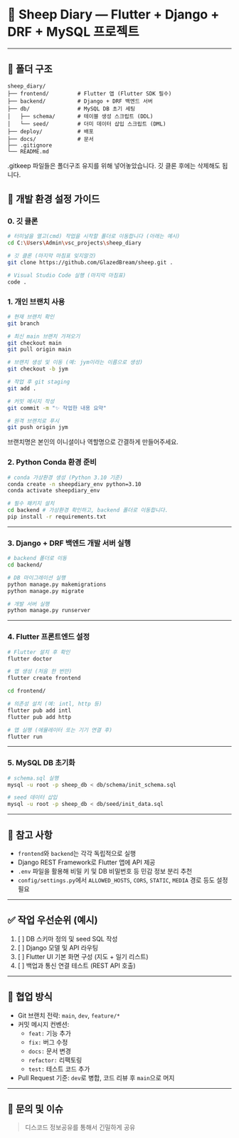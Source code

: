 # 🐑 Sheep Diary — Flutter + Django + DRF + MySQL 프로젝트

---

## 📁 폴더 구조

```
sheep_diary/
├── frontend/         # Flutter 앱 (Flutter SDK 필수)
├── backend/          # Django + DRF 백엔드 서버
├── db/               # MySQL DB 초기 세팅
│   ├── schema/       # 테이블 생성 스크립트 (DDL)
│   └── seed/         # 더미 데이터 삽입 스크립트 (DML)
├── deploy/           # 배포
├── docs/             # 문서
├── .gitignore
└── README.md
```

.gitkeep 파일들은 폴더구조 유지를 위해 넣어놓았습니다. 깃 클론 후에는 삭제해도 됩니다.

## 🚀 개발 환경 설정 가이드

### 0. 깃 클론

```bash
# 터미널을 열고(cmd) 작업을 시작할 폴더로 이동합니다 (아래는 예시)
cd C:\Users\Admin\vsc_projects\sheep_diary

# 깃 클론 (마지막 마침표 잊지말것)
git clone https://github.com/GlazedBream/sheep.git .

# Visual Studio Code 실행 (마지막 마침표)
code .
```

### 1. 개인 브랜치 사용

```bash
# 현재 브랜치 확인
git branch

# 최신 main 브랜치 가져오기
git checkout main
git pull origin main

# 브랜치 생성 및 이동 (예: jym이라는 이름으로 생성)
git checkout -b jym

# 작업 후 git staging
git add .

# 커밋 메시지 작성
git commit -m "✨ 작업한 내용 요약"

# 원격 브랜치로 푸시
git push origin jym
```

브랜치명은 본인의 이니셜이나 역할명으로 간결하게 만들어주세요.

### 2. Python Conda 환경 준비

```bash
# conda 가상환경 생성 (Python 3.10 기준)
conda create -n sheepdiary_env python=3.10
conda activate sheepdiary_env

# 필수 패키지 설치
cd backend # 가상환경 확인하고, backend 폴더로 이동합니다.
pip install -r requirements.txt
```

---

### 3. Django + DRF 백엔드 개발 서버 실행

```bash
# backend 폴더로 이동
cd backend/

# DB 마이그레이션 실행
python manage.py makemigrations
python manage.py migrate

# 개발 서버 실행
python manage.py runserver
```

---

### 4. Flutter 프론트엔드 설정

```bash
# Flutter 설치 후 확인
flutter doctor

# 앱 생성 (처음 한 번만)
flutter create frontend

cd frontend/

# 의존성 설치 (예: intl, http 등)
flutter pub add intl
flutter pub add http

# 앱 실행 (에뮬레이터 또는 기기 연결 후)
flutter run
```

---

### 5. MySQL DB 초기화

```bash
# schema.sql 실행
mysql -u root -p sheep_db < db/schema/init_schema.sql

# seed 데이터 삽입
mysql -u root -p sheep_db < db/seed/init_data.sql
```

---

## 📌 참고 사항

-   `frontend`와 `backend`는 각각 독립적으로 실행
-   Django REST Framework로 Flutter 앱에 API 제공
-   `.env` 파일을 활용해 비밀 키 및 DB 비밀번호 등 민감 정보 분리 추천
-   `config/settings.py`에서 `ALLOWED_HOSTS`, `CORS`, `STATIC`, `MEDIA` 경로 등도 설정 필요

---

## ✅ 작업 우선순위 (예시)

1. [ ] DB 스키마 정의 및 seed SQL 작성
2. [ ] Django 모델 및 API 라우팅
3. [ ] Flutter UI 기본 화면 구성 (지도 + 일기 리스트)
4. [ ] 백업과 통신 연결 테스트 (REST API 호출)

---

## 👥 협업 방식

-   Git 브랜치 전략: `main`, `dev`, `feature/*`
-   커밋 메시지 컨벤션:
    -   `feat:` 기능 추가
    -   `fix:` 버그 수정
    -   `docs:` 문서 변경
    -   `refactor:` 리팩토링
    -   `test:` 테스트 코드 추가
-   Pull Request 기준: `dev`로 병합, 코드 리뷰 후 `main`으로 머지

---

## 📮 문의 및 이슈

> 디스코드 정보공유를 통해서 긴밀하게 공유
